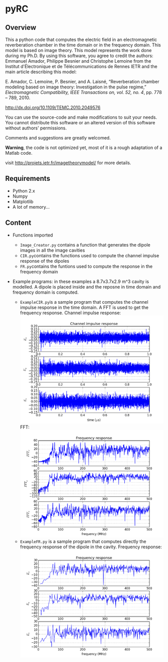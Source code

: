 pyRC
====

Overview
--------

This a python code that computes the electric field in an electromagnetic reverberation chamber in the time domain or in the frequency domain.
This model is based on image theory.
This model represents the work done during my Ph.D.
By using this software, you agree to credit the authors: Emmanuel Amador, Philippe Besnier and Christophe Lemoine from the Institut d'Électronique et de Télécommunications de Rennes IETR and the main article describing this model:

E. Amador, C. Lemoine, P. Besnier, and A. Laisné, “Reverberation chamber modeling based on image theory: Investigation in the pulse regime,” *Electromagnetic Compatibility, IEEE Transactions on, vol. 52, no. 4*, pp. 778 – 789, 2010.

http://dx.doi.org/10.1109/TEMC.2010.2049576

You can use the source-code and make modifications to suit your needs. You cannot distribute this software or an altered version of this software without authors' permissions.

Comments and suggestions are greatly welcomed.

**Warning**, the code is not optimized yet, most of it is a rough adaptation of a Matlab code.

visit http://projets.ietr.fr/imagetheorymodel/ for more details.

Requirements
------------

* Python 2.x
* Numpy
* Matplotlib
* A lot of memory...


Content
-------
* Functions imported
  - `Image_Creator.py` contains a function that generates the dipole images in all the image cavities
  - `CIR.py`contains the functions used to compute the channel impulse response of the dipoles
  - `FR.py`contains the funtions used to compute the response in the frequency domain

* Example programs: in these examples a 8.7x3.7x2.9 m^3 cavity is modelled. A dipole is placed inside and the reposne in time domain and frequency domain is computed.
  - `ExampleCIR.py`is a sample program that computes the channel impulse response in the time domain. A FFT is used to get the frequency response.
 Channel impulse response:
 ![](./img/figure_t.png)
FFT:
![](./img/figure_fft.png)
  - `ExampleFR.py` is a sample program that computes directly the frequency response of the dipole in the cavity.
  Frequency response:
  ![](./img/figure_f.png)
